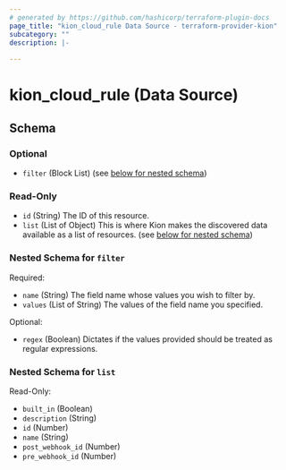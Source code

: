 ```yaml
---
# generated by https://github.com/hashicorp/terraform-plugin-docs
page_title: "kion_cloud_rule Data Source - terraform-provider-kion"
subcategory: ""
description: |-
  
---
```


# kion_cloud_rule (Data Source)





<!-- schema generated by tfplugindocs -->
## Schema

### Optional

- `filter` (Block List) (see [below for nested schema](#nestedblock--filter))

### Read-Only

- `id` (String) The ID of this resource.
- `list` (List of Object) This is where Kion makes the discovered data available as a list of resources. (see [below for nested schema](#nestedatt--list))

<a id="nestedblock--filter"></a>
### Nested Schema for `filter`

Required:

- `name` (String) The field name whose values you wish to filter by.
- `values` (List of String) The values of the field name you specified.

Optional:

- `regex` (Boolean) Dictates if the values provided should be treated as regular expressions.


<a id="nestedatt--list"></a>
### Nested Schema for `list`

Read-Only:

- `built_in` (Boolean)
- `description` (String)
- `id` (Number)
- `name` (String)
- `post_webhook_id` (Number)
- `pre_webhook_id` (Number)


